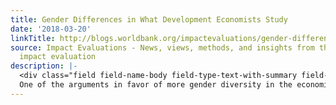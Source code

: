 ```yaml
---
title: Gender Differences in What Development Economists Study
date: '2018-03-20'
linkTitle: http://blogs.worldbank.org/impactevaluations/gender-differences-what-development-economists-study
source: Impact Evaluations - News, views, methods, and insights from the world of
  impact evaluation
description: |-
  <div class="field field-name-body field-type-text-with-summary field-label-hidden"><div class="field-items"><div class="field-item even"><em>Co-authored with Jamie Daubenspeck, a PhD student at Northwestern University</em><br /><br />
  One of the arguments in favor of more gender diversity in the economics profession is that men and women bring distinct perspectives to research and are interested in answering different research questions. We focus in on development economics in this post and exam
---
```

